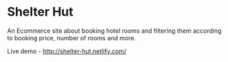 # Shelter Hut

An Ecommerce site about booking hotel rooms and filtering them according to booking price, number of rooms and more.

Live demo - http://shelter-hut.netlify.com/
